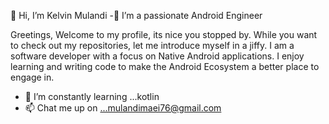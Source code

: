 👋 Hi, I’m Kelvin Mulandi
-👀 I’m a passionate Android Engineer 



Greetings, Welcome to my profile, its nice you stopped by. While you want to check out my repositories, let me introduce myself in a jiffy. I am a software developer with a focus on Native Android applications. I enjoy learning and writing code to make the Android Ecosystem a better place to engage in.
- 🌱 I’m constantly learning ...kotlin
- 📫 Chat me up on ...mulandimaei76@gmail.com

<!---
aggviolinist/aggviolinist is a ✨ special ✨ repository because its `README.md` (this file) appears on your GitHub profile.
You can click the Preview link to take a look at your changes.
--->



